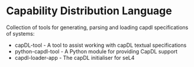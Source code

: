 # Capability Distribution Language

Collection of tools for generating, parsing and loading capdl specifications of systems:

* capDL-tool - A tool to assist working with capDL textual specifications
* python-capdl-tool - A Python module for providing CapDL support
* capdl-loader-app - The capDL initialiser for seL4
